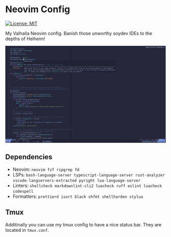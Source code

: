 # Neovim Config

[![License: MIT](https://img.shields.io/badge/License-MIT-yellow.svg)](https://opensource.org/licenses/MIT)

My Valhalla Neovim config.
Banish those unworthy soydev IDEs to the depths of Helheim!

![Screenshot](./screenshot.jpg)

## Dependencies

- Neovim: `neovim fzf ripgrep fd`
- LSPs: `bash-language-server typescript-language-server rust-analyzer
vscode-langservers-extracted pyright lua-language-server`
- Linters: `shellcheck markdownlint-cli2 luacheck ruff eslint luacheck codespell`
- Formatters: `prettierd isort black shfmt shellharden stylua`

## Tmux

Additinally you can use my tmux config to have a nice status bar.
They are located in `tmux.conf`.
